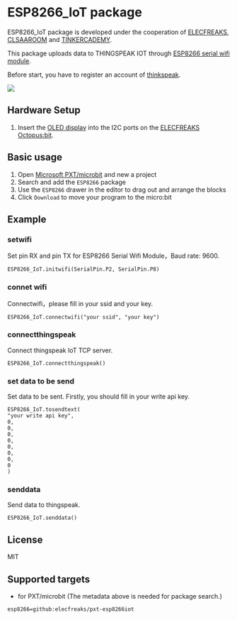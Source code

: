 # ESP8266_IoT package

ESP8266_IoT package is developed under the cooperation of [ELECFREAKS](https://www.elecfreaks.com/), [CLSAAROOM](http://www.classroom.com.hk/) and [TINKERCADEMY](https://tinkercademy.com/).

This package uploads data to THINGSPEAK IOT through [ESP8266 serial wifi module](http://www.elecfreaks.com/estore/esp8266-serial-wifi-module.html). 

Before start, you have to register an account of [thinkspeak](https://thingspeak.com/).

![](https://github.com/elecfreaks/pxt-esp8266iot/blob/master/ESP8266.png)


## Hardware Setup

1. Insert the [OLED display](http://www.elecfreaks.com/estore/iic-oled.html) into the I2C ports on the [ELECFREAKS Octopus:bit](http://www.elecfreaks.com/estore/elecfreaks-micro-bit-breakout-board.html).


## Basic usage

1. Open [Microsoft PXT/microbit](https://pxt.microbit.org) and new a project
2. Search and add the `ESP8266` package
3. Use the `ESP8266` drawer in the editor to drag out and arrange the blocks
4. Click `Download` to move your program to the micro:bit


## Example

### setwifi
Set pin RX and pin TX for ESP8266 Serial Wifi Module，Baud rate: 9600.
```blocks
ESP8266_IoT.initwifi(SerialPin.P2, SerialPin.P8)
```

### connet wifi
Connectwifi，please fill in your ssid and your key.
```blocks
ESP8266_IoT.connectwifi("your ssid", "your key")
```

### connectthingspeak
Connect thingspeak IoT TCP server.
```blocks
ESP8266_IoT.connectthingspeak()
```

### set data to be send 
Set data to be sent. Firstly, you should fill in your write api key.
```blocks
ESP8266_IoT.tosendtext(
"your write api key",
0,
0,
0,
0,
0,
0,
0,
0
)
``` 

### senddata
Send data to thingspeak.
```blocks
ESP8266_IoT.senddata()
```


## License

MIT


## Supported targets

* for PXT/microbit
(The metadata above is needed for package search.)

```package
esp8266=github:elecfreaks/pxt-esp8266iot
```



